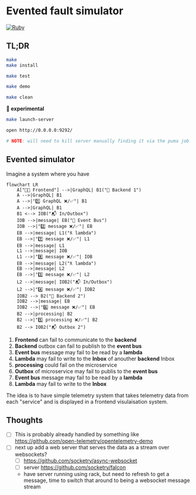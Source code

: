 # Evented fault simulator

[![
  Ruby
](https://github.com/failure-driven/evented-fault-simulator/actions/workflows/main.yml/badge.svg)
](https://github.com/failure-driven/evented-fault-simulator/actions/workflows/main.yml)

## TL;DR

```sh
make
make install

make test

make demo

make clean
```

**🧪 experimental**

```sh
make launch-server

open http://0.0.0.0:9292/

# NOTE: will need to kill server manually finding it via the puma job
```

## Evented simulator

Imagine a system where you have

```mermaid
flowchart LR
    A["🧑‍💻 Frontend"] -->|GraphQL| B1("💾 Backend 1")
    A -->|GraphQL| B1
    A -->|"1️⃣ GraphQL ❌/✅"| B1
    A -->|GraphQL| B1
    B1 <--> IOB("📬 In/Outbox")
    IOB -->|message| EB("🚐 Event Bus")
    IOB -->|"2️⃣ message ❌/✅"| EB
    EB -->|message| L1("ƛ lambda")
    EB -->|"7️⃣ message ❌/✅"| L1
    EB -->|message| L1
    L1 -->|message| IOB
    L1 -->|"8️⃣ message ❌/✅"| IOB
    EB -->|message| L2("ƛ lambda")
    EB -->|message| L2
    EB -->|"3️⃣ message ❌/✅"| L2
    L2 -->|message| IOB2("📬 In/Outbox")
    L2 -->|"4️⃣ message ❌/✅"| IOB2
    IOB2 --> B2("💾 Backend 2")
    IOB2 -->|message| EB
    IOB2 -->|"6️⃣ message ❌/✅"| EB
    B2 -->|processing| B2
    B2 -->|"5️⃣ processing ❌/✅"| B2
    B2 --> IOB2("📬 Outbox 2")
```

1. **Frontend** can fail to communicate to the **backend**
2. **Backend** outbox can fail to publish to the **event bus**
3. **Event bus** message may fail to be read by a **lambda**
4. **Lambda** may fail to write to the **Inbox** of anouther **backend** Inbox
5. **processing** could fail on the microservice
6. **Outbox** of microservice may fail to publis to the **event bus**
7. **Event bus** message may fail to be read by a **lambda**
8. **Lambda** may fail to write to the **Inbox**

The idea is to have simple telemetry system that takes telemetry data from each
"service" and is displayed in a frontend visulaisation system.

## Thoughts

- [ ] This is probably already handled by something like
https://github.com/open-telemetry/opentelemetry-demo
- [ ] next up add a web server that serves the data as a stream over
  websockets?
    - [ ] https://github.com/socketry/async-websocket
    - [ ] server https://github.com/socketry/falcon
    - have server running using rack, but need to refresh to get a message,
      time to switch that around to being a websocket message stream

